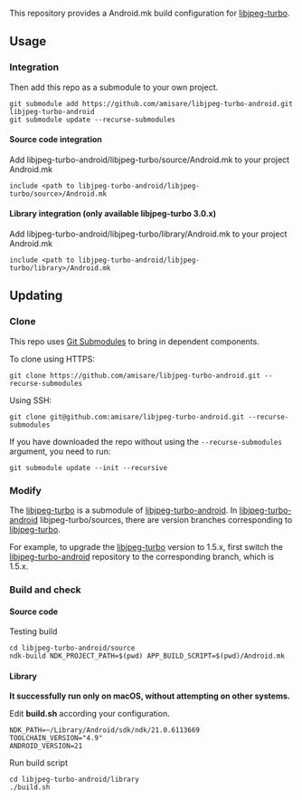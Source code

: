 This repository provides a Android.mk build configuration for [libjpeg-turbo](http://libjpeg-turbo.virtualgl.org/).

## Usage

### Integration

Then add this repo as a submodule to your own project.

```
git submodule add https://github.com/amisare/libjpeg-turbo-android.git libjpeg-turbo-android
git submodule update --recurse-submodules
```

#### Source code integration

Add libjpeg-turbo-android/libjpeg-turbo/source/Android.mk to your project Android.mk

```
include <path to libjpeg-turbo-android/libjpeg-turbo/source>/Android.mk
```

#### Library integration (only available libjpeg-turbo 3.0.x)

Add libjpeg-turbo-android/libjpeg-turbo/library/Android.mk to your project Android.mk

```
include <path to libjpeg-turbo-android/libjpeg-turbo/library>/Android.mk
```

## Updating

### Clone

This repo uses [Git Submodules](https://git-scm.com/book/en/v2/Git-Tools-Submodules) to bring in dependent components.

To clone using HTTPS:
```
git clone https://github.com/amisare/libjpeg-turbo-android.git --recurse-submodules
```
Using SSH:
```
git clone git@github.com:amisare/libjpeg-turbo-android.git --recurse-submodules
```

If you have downloaded the repo without using the `--recurse-submodules` argument, you need to run:
```
git submodule update --init --recursive
```

### Modify

The [libjpeg-turbo](https://github.com/libjpeg-turbo/libjpeg-turbo.git) is a submodule of [libjpeg-turbo-android](https://github.com/amisare/libjpeg-turbo-android.git). In [libjpeg-turbo-android](https://github.com/amisare/libjpeg-turbo-android.git) libjpeg-turbo/sources, there are version branches corresponding to [libjpeg-turbo](https://github.com/libjpeg-turbo/libjpeg-turbo.git).

For example, to upgrade the [libjpeg-turbo](https://github.com/libjpeg-turbo/libjpeg-turbo.git) version to 1.5.x, first switch the [libjpeg-turbo-android](https://github.com/amisare/libjpeg-turbo-android.git) repository to the corresponding branch, which is 1.5.x.

### Build and check
#### Source code

Testing build

```
cd libjpeg-turbo-android/source
ndk-build NDK_PROJECT_PATH=$(pwd) APP_BUILD_SCRIPT=$(pwd)/Android.mk
```

#### Library

**It successfully run only on macOS, without attempting on other systems.**

Edit **build.sh** according your configuration.
```
NDK_PATH=~/Library/Android/sdk/ndk/21.0.6113669
TOOLCHAIN_VERSION="4.9"
ANDROID_VERSION=21
```

Run build script
```
cd libjpeg-turbo-android/library
./build.sh
```
